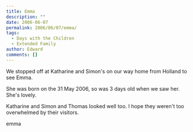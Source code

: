 ```yaml
---
title: Emma
description: ""
date: 2006-06-07
permalink: 2006/06/07/emma/
tags:
  - Days with the Children
  - Extended Family
author: Edward
comments: []
---
```


We stopped off at Katharine and Simon\'s on our way home from Holland to
see Emma.

She was born on the 31 May 2006, so was 3 days old when we saw her.
She\'s lovely.

Katharine and Simon and Thomas looked well too. I hope they weren\'t too
overwhelmed by their visitors.

<wpg2>emma</wpg2>

